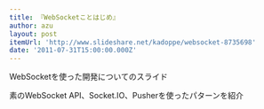 ```yaml
---
title: 『WebSocketことはじめ』
author: azu
layout: post
itemUrl: 'http://www.slideshare.net/kadoppe/websocket-8735698'
date: '2011-07-31T15:00:00.000Z'
---
```

WebSocketを使った開発についてのスライド

素のWebSocket API、Socket.IO、Pusherを使ったパターンを紹介
